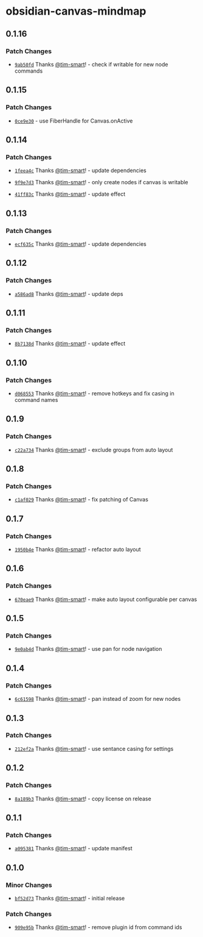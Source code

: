 # obsidian-canvas-mindmap

## 0.1.16

### Patch Changes

- [`9ab50fd`](https://github.com/tim-smart/effect-obsidian/commit/9ab50fd58a5d4e017723913d5b1750f7218c3692) Thanks [@tim-smart](https://github.com/tim-smart)! - check if writable for new node commands

## 0.1.15

### Patch Changes

- [`0ce9e30`](https://github.com/tim-smart/effect-obsidian/commit/0ce9e30c9319be8112a5c0be3ab157d43c988473) - use FiberHandle for Canvas.onActive

## 0.1.14

### Patch Changes

- [`1feea4c`](https://github.com/tim-smart/effect-obsidian/commit/1feea4cb45d5a2866334af0b4a249f89d26f934e) Thanks [@tim-smart](https://github.com/tim-smart)! - update dependencies

- [`9f9e7d3`](https://github.com/tim-smart/effect-obsidian/commit/9f9e7d36ac1f21f6aff3ed5aa6b9246476b519a1) Thanks [@tim-smart](https://github.com/tim-smart)! - only create nodes if canvas is writable

- [`41ff83c`](https://github.com/tim-smart/effect-obsidian/commit/41ff83c097d086bcd9c4ab5f59c632a137645d5a) Thanks [@tim-smart](https://github.com/tim-smart)! - update effect

## 0.1.13

### Patch Changes

- [`ecf635c`](https://github.com/tim-smart/effect-obsidian/commit/ecf635c8a567c2afc329648d2023389541fe478c) Thanks [@tim-smart](https://github.com/tim-smart)! - update dependencies

## 0.1.12

### Patch Changes

- [`a586ad8`](https://github.com/tim-smart/effect-obsidian/commit/a586ad8d5d254ded24064dc2afa4d8636f02ddec) Thanks [@tim-smart](https://github.com/tim-smart)! - update deps

## 0.1.11

### Patch Changes

- [`8b7138d`](https://github.com/tim-smart/effect-obsidian/commit/8b7138d9d756287fb126a91d04df23c2813d574a) Thanks [@tim-smart](https://github.com/tim-smart)! - update effect

## 0.1.10

### Patch Changes

- [`d068553`](https://github.com/tim-smart/effect-obsidian/commit/d068553a0bfde9748764ce0d9ccdaf2fae63340b) Thanks [@tim-smart](https://github.com/tim-smart)! - remove hotkeys and fix casing in command names

## 0.1.9

### Patch Changes

- [`c22a734`](https://github.com/tim-smart/effect-obsidian/commit/c22a73463ea72a23b06ab9ada5fd10fe9443d28f) Thanks [@tim-smart](https://github.com/tim-smart)! - exclude groups from auto layout

## 0.1.8

### Patch Changes

- [`c1af029`](https://github.com/tim-smart/effect-obsidian/commit/c1af0299361bff630adef72bff51f9e231d74933) Thanks [@tim-smart](https://github.com/tim-smart)! - fix patching of Canvas

## 0.1.7

### Patch Changes

- [`1950b4e`](https://github.com/tim-smart/effect-obsidian/commit/1950b4e12d009740f83d1f5d2bf9d0a8843006f8) Thanks [@tim-smart](https://github.com/tim-smart)! - refactor auto layout

## 0.1.6

### Patch Changes

- [`670eae9`](https://github.com/tim-smart/effect-obsidian/commit/670eae9c8f3caff8671715d561315a59b514dfa2) Thanks [@tim-smart](https://github.com/tim-smart)! - make auto layout configurable per canvas

## 0.1.5

### Patch Changes

- [`9e0ab4d`](https://github.com/tim-smart/effect-obsidian/commit/9e0ab4d89e9ca56383cfd3b899f475b7590500ce) Thanks [@tim-smart](https://github.com/tim-smart)! - use pan for node navigation

## 0.1.4

### Patch Changes

- [`6c61598`](https://github.com/tim-smart/effect-obsidian/commit/6c6159867c79c88df551d111f0431d5de54786d5) Thanks [@tim-smart](https://github.com/tim-smart)! - pan instead of zoom for new nodes

## 0.1.3

### Patch Changes

- [`212ef2a`](https://github.com/tim-smart/effect-obsidian/commit/212ef2ad7528f1f76b90077fcd533aceb930e7cf) Thanks [@tim-smart](https://github.com/tim-smart)! - use sentance casing for settings

## 0.1.2

### Patch Changes

- [`8a189b3`](https://github.com/tim-smart/effect-obsidian/commit/8a189b3006627b4a93714ab2e04435f811514f69) Thanks [@tim-smart](https://github.com/tim-smart)! - copy license on release

## 0.1.1

### Patch Changes

- [`a095381`](https://github.com/tim-smart/effect-obsidian/commit/a09538163ec02060e5cd0110a8b324d3c67e5f9b) Thanks [@tim-smart](https://github.com/tim-smart)! - update manifest

## 0.1.0

### Minor Changes

- [`bf52d73`](https://github.com/tim-smart/effect-obsidian/commit/bf52d73860fbd451c78f74ca5d4fb2124d4ba824) Thanks [@tim-smart](https://github.com/tim-smart)! - initial release

### Patch Changes

- [`909e95b`](https://github.com/tim-smart/effect-obsidian/commit/909e95bf75bc673adf878e2d751782c1d0a36985) Thanks [@tim-smart](https://github.com/tim-smart)! - remove plugin id from command ids

